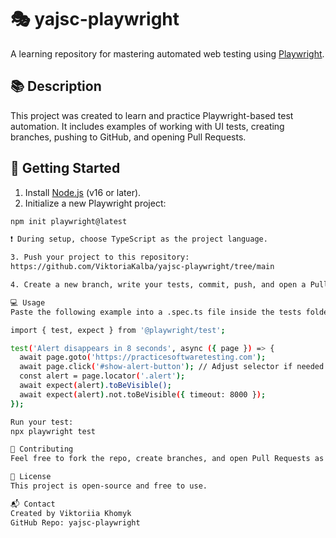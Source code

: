 # 🎭 yajsc-playwright

A learning repository for mastering automated web testing using [Playwright](https://playwright.dev/).

## 📚 Description

This project was created to learn and practice Playwright-based test automation. It includes examples of working with UI tests, creating branches, pushing to GitHub, and opening Pull Requests.

## 🚀 Getting Started

1. Install [Node.js](https://nodejs.org/) (v16 or later).
2. Initialize a new Playwright project:

```bash
npm init playwright@latest

❗ During setup, choose TypeScript as the project language.

3. Push your project to this repository:
https://github.com/ViktoriaKalba/yajsc-playwright/tree/main

4. Create a new branch, write your tests, commit, push, and open a Pull Request.

💻 Usage
Paste the following example into a .spec.ts file inside the tests folder:

import { test, expect } from '@playwright/test';

test('Alert disappears in 8 seconds', async ({ page }) => {
  await page.goto('https://practicesoftwaretesting.com');
  await page.click('#show-alert-button'); // Adjust selector if needed
  const alert = page.locator('.alert');
  await expect(alert).toBeVisible();
  await expect(alert).not.toBeVisible({ timeout: 8000 });
});

Run your test:
npx playwright test

🤝 Contributing
Feel free to fork the repo, create branches, and open Pull Requests as part of your learning process.

📄 License
This project is open-source and free to use.

📬 Contact
Created by Viktoriia Khomyk
GitHub Repo: yajsc-playwright
